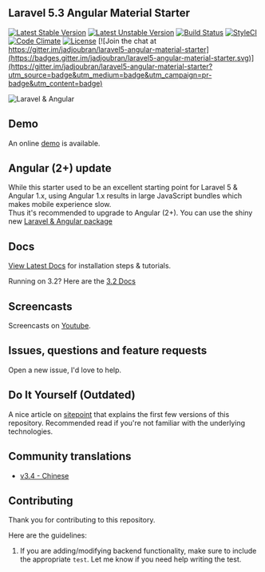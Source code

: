 ## Laravel 5.3 Angular Material Starter

[![Latest Stable Version](https://poser.pugx.org/jadjoubran/laravel5-angular-material-starter/v/stable)](https://packagist.org/packages/jadjoubran/laravel5-angular-material-starter)
[![Latest Unstable Version](https://poser.pugx.org/jadjoubran/laravel5-angular-material-starter/v/unstable)](https://packagist.org/packages/jadjoubran/laravel5-angular-material-starter)
[![Build Status](https://travis-ci.org/jadjoubran/laravel5-angular-material-starter.svg?branch=master)](https://travis-ci.org/jadjoubran/laravel5-angular-material-starter)
[![StyleCI](https://styleci.io/repos/34944760/shield?style=flat)](https://styleci.io/repos/34944760)
[![Code Climate](https://codeclimate.com/github/jadjoubran/laravel5-angular-material-starter/badges/gpa.svg)](https://codeclimate.com/github/jadjoubran/laravel5-angular-material-starter)
[![License](https://poser.pugx.org/jadjoubran/laravel5-angular-material-starter/license)](https://packagist.org/packages/jadjoubran/laravel5-angular-material-starter)
[![Join the chat at https://gitter.im/jadjoubran/laravel5-angular-material-starter](https://badges.gitter.im/jadjoubran/laravel5-angular-material-starter.svg)](https://gitter.im/jadjoubran/laravel5-angular-material-starter?utm_source=badge&utm_medium=badge&utm_campaign=pr-badge&utm_content=badge)

![Laravel & Angular](http://i.imgur.com/CwQy3Il.png)


## Demo

An online <a href="http://www.laravel-angular.io/" target="_blank">demo</a> is available.


## Angular (2+) update

While this starter used to be an excellent starting point for Laravel 5 & Angular 1.x, using Angular 1.x results in large JavaScript bundles which makes mobile experience slow.  
Thus it's recommended to upgrade to Angular (2+).
You can use the shiny new [Laravel & Angular package](https://github.com/jadjoubran/laravel-angular)

## Docs

[View Latest Docs](http://laravel-angular.readme.io/) for installation steps & tutorials.


Running on 3.2? Here are the [3.2 Docs](https://laravel-angular.readme.io/v3.2)


## Screencasts

Screencasts on [Youtube](https://www.youtube.com/c/LaravelAngularMaterialStarter).


## Issues, questions and feature requests
Open a new issue, I'd love to help.



## Do It Yourself (Outdated)

A nice article on <a href="http://www.sitepoint.com/flexible-and-easily-maintainable-laravel-angular-material-apps/" target="_blank">sitepoint</a> that explains the first few versions of this repository. Recommended read if you're not familiar with the underlying technologies.

## Community translations

- [v3.4 - Chinese](https://github.com/ArrayZoneYour/Laravel-Angular-Material-Doc-Chinese)

## Contributing

Thank you for contributing to this repository.

Here are the guidelines:

1. If you are adding/modifying backend functionality, make sure to include the appropriate `test`. Let me know if you need help writing the test.
